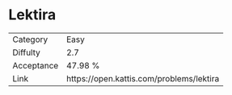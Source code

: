 # Lektira

<table>
    <tr>
        <td>Category</td>
        <td>Easy</td>
    </tr>
    <tr>
        <td>Diffulty</td>
        <td>2.7</td>
    </tr>
    <tr>
        <td>Acceptance</td>
        <td>47.98 %</td>
    </tr>
    <tr>
        <td>Link</td>
        <td>https://open.kattis.com/problems/lektira</td>
    </tr>
</table>